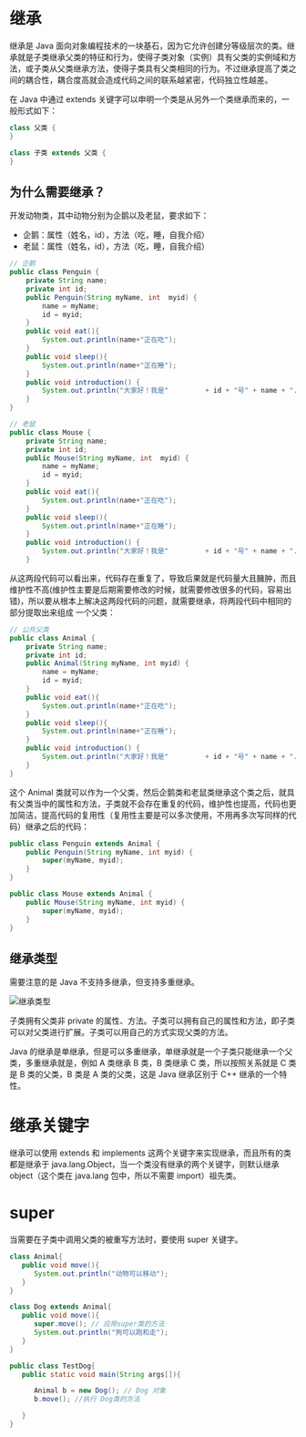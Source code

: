# 继承

继承是 Java 面向对象编程技术的一块基石，因为它允许创建分等级层次的类。继承就是子类继承父类的特征和行为，使得子类对象（实例）具有父类的实例域和方法，或子类从父类继承方法，使得子类具有父类相同的行为。不过继承提高了类之间的耦合性，耦合度高就会造成代码之间的联系越紧密，代码独立性越差。

在 Java 中通过 extends 关键字可以申明一个类是从另外一个类继承而来的，一般形式如下：

```java
class 父类 {
}

class 子类 extends 父类 {
}
```

## 为什么需要继承？

开发动物类，其中动物分别为企鹅以及老鼠，要求如下：

- 企鹅：属性（姓名，id），方法（吃，睡，自我介绍）
- 老鼠：属性（姓名，id），方法（吃，睡，自我介绍）

```java
// 企鹅
public class Penguin {
    private String name;
    private int id;
    public Penguin(String myName, int  myid) {
        name = myName;
        id = myid;
    }
    public void eat(){
        System.out.println(name+"正在吃");
    }
    public void sleep(){
        System.out.println(name+"正在睡");
    }
    public void introduction() {
        System.out.println("大家好！我是"         + id + "号" + name + ".");
    }
}

// 老鼠
public class Mouse {
    private String name;
    private int id;
    public Mouse(String myName, int  myid) {
        name = myName;
        id = myid;
    }
    public void eat(){
        System.out.println(name+"正在吃");
    }
    public void sleep(){
        System.out.println(name+"正在睡");
    }
    public void introduction() {
        System.out.println("大家好！我是"         + id + "号" + name + ".");
    }
```

从这两段代码可以看出来，代码存在重复了，导致后果就是代码量大且臃肿，而且维护性不高(维护性主要是后期需要修改的时候，就需要修改很多的代码，容易出错)，所以要从根本上解决这两段代码的问题，就需要继承，将两段代码中相同的部分提取出来组成 一个父类：

```java
// 公共父类
public class Animal {
    private String name;
    private int id;
    public Animal(String myName, int myid) {
        name = myName;
        id = myid;
    }
    public void eat(){
        System.out.println(name+"正在吃");
    }
    public void sleep(){
        System.out.println(name+"正在睡");
    }
    public void introduction() {
        System.out.println("大家好！我是"         + id + "号" + name + ".");
    }
}
```

这个 Animal 类就可以作为一个父类，然后企鹅类和老鼠类继承这个类之后，就具有父类当中的属性和方法，子类就不会存在重复的代码，维护性也提高，代码也更加简洁，提高代码的复用性（复用性主要是可以多次使用，不用再多次写同样的代码）继承之后的代码：

```java
public class Penguin extends Animal {
    public Penguin(String myName, int myid) {
        super(myName, myid);
    }
}

public class Mouse extends Animal {
    public Mouse(String myName, int myid) {
        super(myName, myid);
    }
}
```

## 继承类型

需要注意的是 Java 不支持多继承，但支持多重继承。

![继承类型](https://s2.ax1x.com/2020/02/06/1clKJ0.md.png)

子类拥有父类非 private 的属性、方法。子类可以拥有自己的属性和方法，即子类可以对父类进行扩展。子类可以用自己的方式实现父类的方法。

Java 的继承是单继承，但是可以多重继承，单继承就是一个子类只能继承一个父类，多重继承就是，例如 A 类继承 B 类，B 类继承 C 类，所以按照关系就是 C 类是 B 类的父类，B 类是 A 类的父类，这是 Java 继承区别于 C++ 继承的一个特性。

# 继承关键字

继承可以使用 extends 和 implements 这两个关键字来实现继承，而且所有的类都是继承于 java.lang.Object，当一个类没有继承的两个关键字，则默认继承 object（这个类在 java.lang 包中，所以不需要 import）祖先类。

# super

当需要在子类中调用父类的被重写方法时，要使用 super 关键字。

```java
class Animal{
   public void move(){
      System.out.println("动物可以移动");
   }
}

class Dog extends Animal{
   public void move(){
      super.move(); // 应用super类的方法
      System.out.println("狗可以跑和走");
   }
}

public class TestDog{
   public static void main(String args[]){

      Animal b = new Dog(); // Dog 对象
      b.move(); //执行 Dog类的方法

   }
}
```
